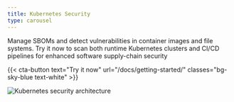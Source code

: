 ```yaml
---
title: Kubernetes Security
type: carousel
---
```


<p class="carousel-text">Manage SBOMs and detect vulnerabilities in container images and file systems. Try it now to scan both runtime Kubernetes clusters and CI/CD pipelines for enhanced software supply-chain security</p>

{{< cta-button text="Try it now" url="/docs/getting-started/" classes="bg-sky-blue text-white" >}}

<img src="/img/carousel/Kubesec.png" alt="Kubernetes security architecture" class="img-fluid">
